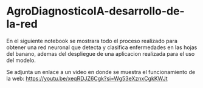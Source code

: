 # AgroDiagnosticoIA-desarrollo-de-la-red
En el siguiente notebook se mostrara todo el proceso realizado para obtener una red neuronal que detecta y clasifica enfermedades en las hojas del banano, ademas del despliegue de una aplicacion realizada para el uso del modelo.

Se adjunta un enlace a un video en donde se muestra el funcionamiento de la web:
https://youtu.be/xeqRDJZ6Cgk?si=Wg53eXznxCgkKWJt
